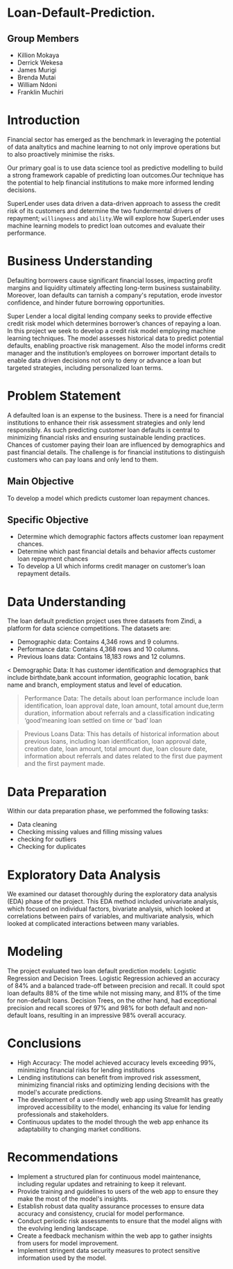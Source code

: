 # Loan-Default-Prediction.

## Group Members
* Killion Mokaya
* Derrick Wekesa
* James Murigi
* Brenda Mutai
* William Ndoni
* Franklin Muchiri

# Introduction

Financial sector has emerged as the benchmark in leveraging the potential of data analtytics and machine learning to not only improve operations but to also proactively minimise the risks.

Our primary goal is to use data science tool as predictive modelling to build a strong framework capable of predicting loan outcomes.Our technique has the potential to help financial institutions to make more informed lending decisions.

SuperLender uses data driven a data-driven  approach to assess the credit risk of its customers and determine  the two fundermental drivers of repayment; `willingness` and `ability`.We will explore how SuperLender uses machine learning models to predict loan outcomes and evaluate their performance.


# Business Understanding

Defaulting borrowers cause significant financial losses, impacting profit margins and liquidity ultimately affecting long-term business sustainability. Moreover, loan defaults can tarnish a company's reputation, erode investor confidence, and hinder future borrowing opportunities. 

Super Lender a local digital lending company seeks to provide effective credit risk model which determines borrower’s chances of repaying a loan. In this project we seek to develop a credit risk model employing machine learning techniques. The model assesses historical data to predict potential defaults, enabling proactive risk management. Also the model informs credit manager and the institution’s employees on borrower important details to enable data driven decisions not only to deny or advance a loan  but targeted strategies, including personalized loan terms.

# Problem Statement

A defaulted loan is an expense to the business. There is a need for financial institutions to enhance their risk assessment strategies and only lend responsibly.  As such predicting customer loan defaults is central to minimizing financial risks and ensuring sustainable lending practices. Chances of customer paying their loan are influenced by demographics and past financial details. The challenge is for financial institutions to distinguish customers who can pay loans and only lend to them.

## Main Objective

To develop a model which predicts customer loan repayment chances.

## Specific Objective

* Determine which demographic factors affects customer loan repayment chances.
*	Determine which past financial details and behavior affects customer loan repayment chances
*	To develop a UI which informs credit manager on customer’s loan repayment details. 

# Data Understanding

The loan default prediction project uses three datasets from Zindi, a platform for data science competitions. The datasets are:
* Demographic data: Contains 4,346 rows and 9 columns.
* Performance data: Contains 4,368 rows and 10 columns.
* Previous loans data: Contains 18,183 rows and 12 columns.

< Demographic Data: It has customer identification and demographics that include birthdate,bank account information, geographic location, bank name and branch, employment status and level of education.

> Performance Data: The details about loan performance include loan identification, loan approval date, loan amount, total amount due,term duration, information about referrals and a classification indicating ‘good’meaning loan settled on time or ‘bad’ loan

> Previous Loans Data: This has details of historical information about previous loans, including loan identification, loan approval date, creation date, loan amount, total amount due, loan closure date, information about referrals and dates related to the first due payment and the first payment made.


# Data Preparation
Within our data preparation phase, we perfommed the following tasks:
* Data cleaning
* Checking missing values and filling missing values
* checking for outliers
* Checking for duplicates

# Exploratory Data Analysis

We examined our dataset thoroughly during the exploratory data analysis (EDA) phase of the project. This EDA method included univariate analysis, which focused on individual factors, bivariate analysis, which looked at correlations between pairs of variables, and multivariate analysis, which looked at complicated interactions between many variables. 

# Modeling

The project evaluated two loan default prediction models: Logistic Regression and Decision Trees. Logistic Regression achieved an accuracy of 84% and a balanced trade-off between precision and recall. It could spot loan defaults 88% of the time while not missing many, and 81% of the time for non-default loans. Decision Trees, on the other hand, had exceptional precision and recall scores of 97% and 98% for both default and non-default loans, resulting in an impressive 98% overall accuracy.

# Conclusions

* High Accuracy: The model achieved accuracy levels exceeding 99%, minimizing financial risks for lending institutions
* Lending institutions can benefit from improved risk assessment, minimizing financial risks and optimizing lending decisions with the model's accurate predictions.
* The development of a user-friendly web app using Streamlit has greatly improved accessibility to the model, enhancing its value for lending professionals and stakeholders.
* Continuous updates to the model through the web app enhance its adaptability to changing market conditions.


# Recommendations

* Implement a structured plan for continuous model maintenance, including regular updates and retraining to keep it relevant.
* Provide training and guidelines to users of the web app to ensure they make the most of the model's insights.
* Establish robust data quality assurance processes to ensure data accuracy and consistency, crucial for model performance.
* Conduct periodic risk assessments to ensure that the model aligns with the evolving lending landscape.
* Create a feedback mechanism within the web app to gather insights from users for model improvement.
* Implement stringent data security measures to protect sensitive information used by the model.





